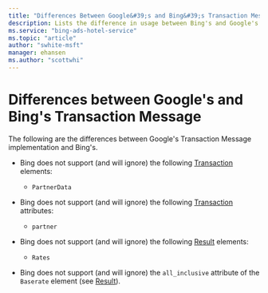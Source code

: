 ```yaml
---
title: "Differences Between Google&#39;s and Bing&#39;s Transaction Message Usage"
description: Lists the difference in usage between Bing's and Google's transaction message.
ms.service: "bing-ads-hotel-service"
ms.topic: "article"
author: "swhite-msft"
manager: ehansen
ms.author: "scottwhi"
---
```


# Differences between Google's and Bing's Transaction Message

The following are the differences between Google's Transaction Message implementation and Bing's.

- Bing does not support (and will ignore) the following [Transaction](reference.md#transactiontype) elements:  
  
  - `PartnerData`
  
- Bing does not support (and will ignore) the following [Transaction](reference.md#transaction) attributes:  
  
  - `partner`
  
- Bing does not support (and will ignore) the following [Result](reference.md#resulttype) elements:
  
  - `Rates`
  
- Bing does not support (and will ignore) the `all_inclusive` attribute of the `Baserate` element (see [Result](reference.md#resulttype)).
